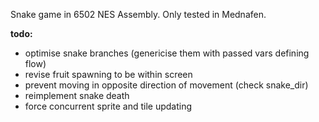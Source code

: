 Snake game in 6502 NES Assembly. Only tested in Mednafen.

**todo:**
* optimise snake branches (genericise them with passed vars defining flow)
* revise fruit spawning to be within screen
* prevent moving in opposite direction of movement (check snake_dir)
* reimplement snake death
* force concurrent sprite and tile updating
